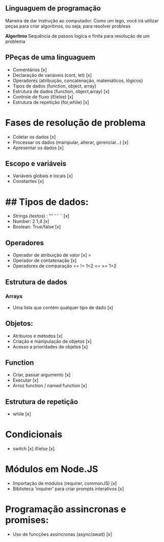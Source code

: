## Linguaguem de programação

Maneira de dar instrução ao computador.
Como um lego, você irá utilizar peças para criar algoritinos, ou seja, para resolver probleas

**Algoritmo** Sequência de passos logica e finita para resolução de um problema

## PPeças de uma linguaguem

- Comentários [x]
- Declaração de variáveis (cont, let) [x]
- Operadores (atribuição, concatenação, matemáticos, lógicos)
- Tipos de dados (function, object, array)
- Estrutura de dados (function, object,array) [x]
- Controle de fluxo (if/else)  [x]
- Estrutura de repetição (for,while) [x]

# Fases de resolução de problema

- Coletar os dados [x]
- Processar os dados (manipular, alterar, gerenciar...) [x]
- Apresentar os dados [x]

## Escopo e variáveis

- Variáveis globais e locais [x]
- Constantes [x]


# ## Tipos de dados:

- Strings (textos) : "" ' ' ``  [x]
- Number: 2 1,4   [x]
- Boolean: True/false [x]
 

## Operadores

- Operador de atribuição de valor [x] =
- Operador de contatenação [x]
- Operadores de comparação == != 1<2 <= >= 1>2

## Estrutura de dados



### Arrays

- Uma lista que contém qualquer tipo de dado [x]

## Objetos:

- Atriburos e métodos [x]
- Criação e manipulação de objetos [x]
- Acesso a prioridades de objetos [x]

## Function
- Criar, passar argumento [x]
- Executar [x]
- Arroz function / named function [x]

## Estrutura de repetição

- while [x]

# Condicionais

- switch [x]
if/else [x]

# Módulos em Node.JS

- Importação de módulos (requirer, commonJS) [x]
- Biblioteca 'inquirer' para criar prompts interativos [x]

# Programação assincronas e promises:

- Uso de funcções assincronas (async/await) [x]